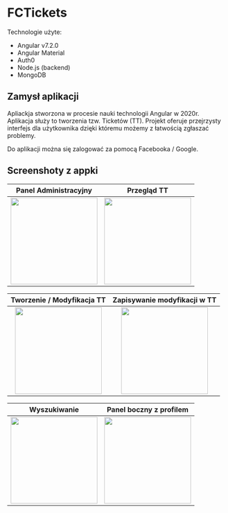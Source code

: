 # FCTickets

Technologie użyte:
- Angular v7.2.0
- Angular Material
- Auth0
- Node.js (backend)
- MongoDB

## Zamysł aplikacji

Apliackja stworzona w procesie nauki technologii Angular w 2020r. Aplikacja służy to tworzenia tzw. Ticketów (TT). Projekt oferuje przejrzysty interfejs dla użytkownika dzięki któremu możemy z łatwością zgłaszać problemy.

Do aplikacji można się zalogować za pomocą Facebooka / Google. 

## Screenshoty z appki

Panel Administracyjny        |  Przegląd TT          
:-------------------------:|:-------------------------:
<img src="https://user-images.githubusercontent.com/59890819/75202719-6de48a00-576c-11ea-83b4-a35249c75252.PNG" width="200" alt=""> | <img src="https://user-images.githubusercontent.com/59890819/75202753-8e144900-576c-11ea-9c17-2189b723540e.PNG" width="200" alt=""> 

Tworzenie / Modyfikacja TT       |  Zapisywanie modyfikacji w TT         
:-------------------------:|:-------------------------:
<img src="https://user-images.githubusercontent.com/59890819/75202805-b8660680-576c-11ea-9763-29444176edca.PNG" width="200" alt=""> | <img src="https://user-images.githubusercontent.com/59890819/75202829-cae04000-576c-11ea-9e88-01bb713e7e3c.PNG" width="200" alt=""> 

Wyszukiwanie       |  Panel boczny z profilem        
:-------------------------:|:-------------------------:
<img src="https://user-images.githubusercontent.com/59890819/75202855-ddf31000-576c-11ea-9e75-a54e32d41532.PNG" width="200" alt=""> | <img src="https://user-images.githubusercontent.com/59890819/75202875-ef3c1c80-576c-11ea-86b3-5615e139c692.PNG" width="200" alt=""> 
